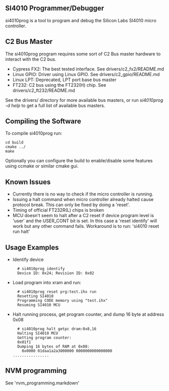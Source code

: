 SI4010 Programmer/Debugger
--------------------------
si4010prog is a tool to program and debug the Silicon Labs SI4010 micro
controller.

C2 Bus Master
-------------
The si4010prog program requires some sort of C2 Bus master hardware to interact
with the C2 bus.

 * Cypress FX2: The best tested interface. See drivers/c2_fx2/README.md
 * Linux GPIO: Driver using Linux GPIO. See drivers/c2_gpio/README.md
 * Linux LPT: Deprecated, LPT port base bus master
 * FT232: C2 bus using the FT232(H) chip. See drivers/c2_ft232/README.md

See the drivers/ directory for more available bus masters, or run _si4010prog -d
help_ to get a full list of available bus masters.

Compiling the Software
----------------------
To compile si4010prog run:

    cd build
    cmake ../
    make

Optionally you can configure the build to enable/disable some features using
ccmake or similar cmake gui.

Known Issues
------------
- Currently there is no way to check if the micro controller is running. 
- Issuing a halt command when micro controller already halted cause protocol
  break. This can only be fixed by doing a 'reset'.
- Timing of official FT232R(L) chips is broken
- MCU doesn't seem to halt after a C2 reset if device program level is 'user'
  and the USER_CONT bit is set. In this case a 'reset identify' will work but
  any other command fails. Workaround is to run: 'si4010 reset run halt'

Usage Examples
--------------
- Identify device

        # si4010prog identify
        Device ID: 0x24; Revision ID: 0x02

- Load program into xram and run:

        # si4010prog reset prg:test.ihx run
        Resetting SI4010
        Programming CODE memory using "test.ihx"
        Resuming SI4010 MCU

- Halt running process, get program counter, and dump 16 byte at address 0x08

        # si4010prog halt getpc dram:0x8,16
        Halting SI4010 MCU
        Getting program counter:
        0x01f1
        Dumping 16 bytes of RAM at 0x08:
          0x0000 01daa1a2a3000000 0000000000000000                                      ................

NVM programming
---------------
See 'nvm_programming.markdown'
